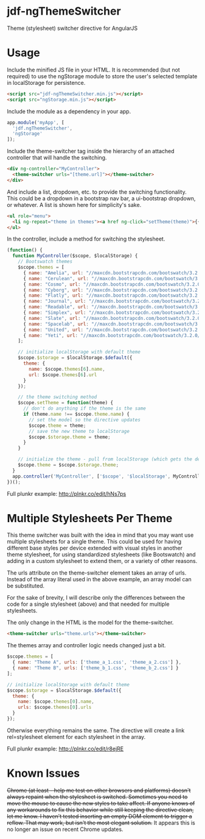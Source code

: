 jdf-ngThemeSwitcher
===================

Theme (stylesheet) switcher directive for AngularJS


Usage
=====

Include the minified JS file in your HTML. It is recommended (but not required) to use the ngStorage module to store the user's selected template in localStorage for persistence.

```html
<script src="jdf-ngThemeSwitcher.min.js"></script>
<script src="ngStorage.min.js"></script>
```

Include the module as a dependency in your app.

```js
app.module('myApp', [
  'jdf.ngThemeSwitcher',
  'ngStorage'
]);
```

Include the theme-switcher tag inside the hierarchy of an attached controller that will handle the switching.

```html
<div ng-controller="MyController">
  <theme-switcher urls="[theme.url]"></theme-switcher>
</div>
```

And include a list, dropdown, etc. to provide the switching functionality. This could be a dropdown in a bootstrap nav bar, a ui-bootstrap dropdown, or whatever. A list is shown here for simplicity's sake.

```html
<ul role="menu">
  <li ng-repeat="theme in themes"><a href ng-click="setTheme(theme)">{{theme.name}}</a></li>
</ul>
```

In the controller, include a method for switching the stylesheet.

```js
(function() {
  function MyController($scope, $localStorage) {
    // Bootswatch themes
    $scope.themes = [
      { name: "Amelia", url: "//maxcdn.bootstrapcdn.com/bootswatch/3.2.0/amelia/bootstrap.min.css"},
      { name: "Cerulean", url: "//maxcdn.bootstrapcdn.com/bootswatch/3.2.0/cerulean/bootstrap.min.css"},
      { name: "Cosmo", url: "//maxcdn.bootstrapcdn.com/bootswatch/3.2.0/cosmo/bootstrap.min.css"},
      { name: "Cyborg", url: "//maxcdn.bootstrapcdn.com/bootswatch/3.2.0/cyborg/bootstrap.min.css"},
      { name: "Flatly", url: "//maxcdn.bootstrapcdn.com/bootswatch/3.2.0/flatly/bootstrap.min.css"},
      { name: "Journal", url: "//maxcdn.bootstrapcdn.com/bootswatch/3.2.0/journal/bootstrap.min.css"},
      { name: "Readable", url: "//maxcdn.bootstrapcdn.com/bootswatch/3.2.0/readable/bootstrap.min.css"},
      { name: "Simplex", url: "//maxcdn.bootstrapcdn.com/bootswatch/3.2.0/simplex/bootstrap.min.css"},
      { name: "Slate", url: "//maxcdn.bootstrapcdn.com/bootswatch/3.2.0/slate/bootstrap.min.css"},
      { name: "Spacelab", url: "//maxcdn.bootstrapcdn.com/bootswatch/3.2.0/spacelab/bootstrap.min.css"},
      { name: "United", url: "//maxcdn.bootstrapcdn.com/bootswatch/3.2.0/united/bootstrap.min.css"},
      { name: "Yeti", url: "//maxcdn.bootstrapcdn.com/bootswatch/3.2.0/yeti/bootstrap.min.css"}
    ];

    // initialize localStorage with default theme
    $scope.$storage = $localStorage.$default({
      theme: {
        name: $scope.themes[6].name,
    	url: $scope.themes[6].url
      }
    });

    // the theme switching method
    $scope.setTheme = function(theme) {
      // don't do anything if the theme is the same
      if (theme.name !== $scope.theme.name) {
        // set the model so the directive updates
        $scope.theme = theme;
        // save the new theme to localStorage
        $scope.$storage.theme = theme;
      }
    }

    // initialize the theme - pull from localStorage (which gets the default if none is set)
    $scope.theme = $scope.$storage.theme;
  }
  app.controller('MyController', ['$scope', '$localStorage', MyController]);
})();
```

Full plunkr example: http://plnkr.co/edit/hNs7ps


Multiple Stylesheets Per Theme
==============================

This theme switcher was built with the idea in mind that you may want use multiple stylesheets for a single theme. This could be used for having different base styles per device extended with visual styles in another theme stylesheet, for using standardized stylesheets (like Bootswatch) and adding in a custom stylesheet to extend them, or a variety of other reasons.

The urls attribute on the theme-switcher element takes an array of urls. Instead of the array literal used in the above example, an array model can be substituted.

For the sake of brevity, I will describe only the differences between the code for a single stylesheet (above) and that needed for multiple stylesheets.

The only change in the HTML is the model for the theme-switcher.

```html
<theme-switcher urls="theme.urls"></theme-switcher>
```

The themes array and controller logic needs changed just a bit.

```js
$scope.themes = [
  { name: "Theme A", urls: ['theme_a_1.css', 'theme_a_2.css'] },
  { name: "Theme B", urls: ['theme_b_1.css', 'theme_b_2.css'] }
];

// initialize localStorage with default theme
$scope.$storage = $localStorage.$default({
  theme: {
    name: $scope.themes[0].name,
    urls: $scope.themes[0].urls
  }
});
```

Otherwise everything remains the same. The directive will create a link rel=stylesheet element for each stylesheet in the array.

Full plunkr example: http://plnkr.co/edit/r8ejRE

Known Issues
============
~~Chrome (at least - help me test on other browsers and platforms) doesn't always repaint when the stylesheet is switched. Sometimes you need to move the mouse to cause the new styles to take affect. If anyone knows of any workarounds to fix this behavior while still keeping the directive clean, let me know. I haven't tested inserting an empty DOM element to trigger a reflow. That may work, but isn't the most elegant solution.~~
It appears this is no longer an issue on recent Chrome updates.
